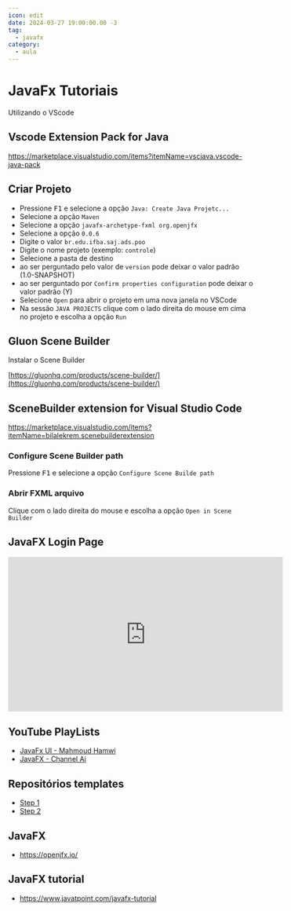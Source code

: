 ```yaml
---
icon: edit
date: 2024-03-27 19:00:00.00 -3
tag:
  - javafx
category:
  - aula
---
```



# JavaFx Tutoriais

Utilizando o VScode

## Vscode Extension Pack for Java

https://marketplace.visualstudio.com/items?itemName=vscjava.vscode-java-pack


## Criar Projeto

- Pressione <kbd>F1</kbd> e selecione a opção `Java: Create Java Projetc...`
- Selecione a opção `Maven`
- Selecione a opção `javafx-archetype-fxml org.openjfx`
- Selecione a opção `0.0.6`
- Digite o valor `br.edu.ifba.saj.ads.poo` 
- Digite o nome projeto (exemplo: `controle`)
- Selecione a pasta de destino
- ao ser perguntado pelo valor de `version` pode deixar o valor padrão (1.0-SNAPSHOT)
- ao ser perguntado por `Confirm properties configuration` pode deixar o valor padrão (Y)
- Selecione `Open` para abrir o projeto em uma nova janela no VSCode
- Na sessão `JAVA PROJECTS` clique com o lado direita do mouse em cima no projeto e escolha a opção `Run`


## Gluon Scene Builder

Instalar o Scene Builder

[https://gluonhq.com/products/scene-builder/](https://gluonhq.com/products/scene-builder/)


## SceneBuilder extension for Visual Studio Code

https://marketplace.visualstudio.com/items?itemName=bilalekrem.scenebuilderextension


### Configure Scene Builder path

Pressione <kbd>F1</kbd> e selecione a opção `Configure Scene Builde path`

### Abrir FXML arquivo

Clique com o lado direita do mouse e escolha a opção `Open in Scene Builder`



## JavaFX Login Page

<iframe width="560" height="315" src="https://www.youtube.com/embed/kdPyxR-fMv4" title="YouTube video player" frameborder="0" allow="accelerometer; autoplay; clipboard-write; encrypted-media; gyroscope; picture-in-picture; web-share" allowfullscreen></iframe>


## YouTube PlayLists

- [JavaFx UI - Mahmoud Hamwi](https://www.youtube.com/playlist?list=PLJUowayj1-sjDKChv5Rg0OevX-BJWGGiR)
- [JavaFX - Channel Ai](https://www.youtube.com/playlist?list=PLargMG6XA8zBKfhSXB9O_Wvy2nFURCujv)

## Repositórios templates

- [Step 1](https://github.com/20241-ifba-saj-ads-poo/javafx-template-step1)
- [Step 2](https://github.com/20241-ifba-saj-ads-poo/javafx-template-step2)


## JavaFX 

- https://openjfx.io/

## JavaFX tutorial

- https://www.javatpoint.com/javafx-tutorial